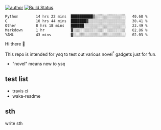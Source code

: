 [![author](https://img.shields.io/badge/author-ysq-green)](https://github.com/Yang-Shiqin)
[![Build Status](https://app.travis-ci.com/Yang-Shiqin/testall.svg?branch=main)](https://app.travis-ci.com/Yang-Shiqin/testall)

<!--START_SECTION:waka-->

```txt
Python        14 hrs 22 mins  ██████████▒░░░░░░░░░░░░░░   40.68 %
C             10 hrs 44 mins  ███████▓░░░░░░░░░░░░░░░░░   30.41 %
Other         8 hrs 18 mins   ██████░░░░░░░░░░░░░░░░░░░   23.49 %
Markdown      1 hr            ▓░░░░░░░░░░░░░░░░░░░░░░░░   02.86 %
YAML          43 mins         ▓░░░░░░░░░░░░░░░░░░░░░░░░   02.03 %
```

<!--END_SECTION:waka-->

Hi there 👋

This repo is intended for ysq to test out various novel<sup>*</sup> gadgets just for fun.

- "novel" means new to ysq

## test list
- travis ci
- waka-readme


## sth
write sth


